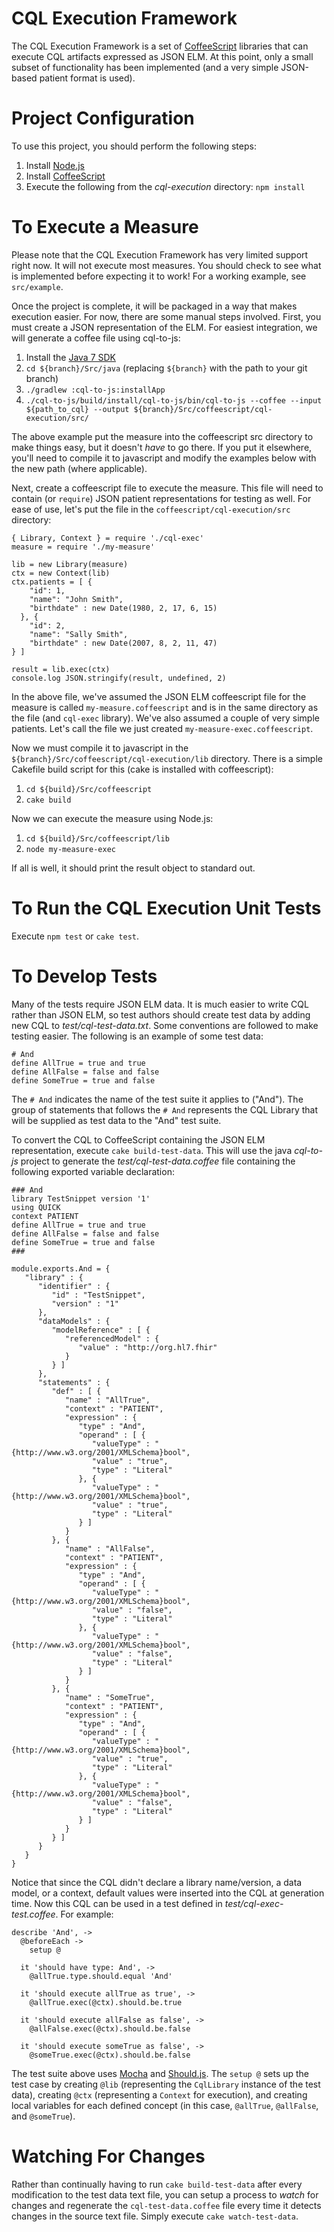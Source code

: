 # CQL Execution Framework

The CQL Execution Framework is a set of [CoffeeScript](http://coffeescript.org/) libraries that
can execute CQL artifacts expressed as JSON ELM. At this point, only a small subset of
functionality has been implemented (and a very simple JSON-based patient format is used).

# Project Configuration

To use this project, you should perform the following steps:

1. Install [Node.js](http://nodejs.org/)
2. Install [CoffeeScript](http://coffeescript.org/)
3. Execute the following from the _cql-execution_ directory: `npm install`

# To Execute a Measure

Please note that the CQL Execution Framework has very limited support right now.  It will not
execute most measures.  You should check to see what is implemented before expecting it to work!
For a working example, see `src/example`.

Once the project is complete, it will be packaged in a way that makes execution easier.  For now,
there are some manual steps involved.  First, you must create a JSON representation of the ELM.
For easiest integration, we will generate a coffee file using cql-to-js:

1. Install the [Java 7 SDK](http://www.oracle.com/technetwork/java/javase/downloads/jdk7-downloads-1880260.html)
2. `cd ${branch}/Src/java` (replacing `${branch}` with the path to your git branch)
3. `./gradlew :cql-to-js:installApp`
4. `./cql-to-js/build/install/cql-to-js/bin/cql-to-js --coffee --input ${path_to_cql} --output ${branch}/Src/coffeescript/cql-execution/src/`

The above example put the measure into the coffeescript src directory to make things easy, but it
doesn't _have_ to go there.  If you put it elsewhere, you'll need to compile it to javascript and
modify the examples below with the new path (where applicable).

Next, create a coffeescript file to execute the measure.  This file will need to contain (or 
`require`) JSON patient representations for testing as well.  For ease of use, let's put the file
in the `coffeescript/cql-execution/src` directory:

    { Library, Context } = require './cql-exec'
    measure = require './my-measure'
    
    lib = new Library(measure)
    ctx = new Context(lib)
    ctx.patients = [ {
        "id": 1,
        "name": "John Smith",
        "birthdate" : new Date(1980, 2, 17, 6, 15)
      }, {
        "id": 2,
        "name": "Sally Smith",
        "birthdate" : new Date(2007, 8, 2, 11, 47)
    } ]
    
    result = lib.exec(ctx)
    console.log JSON.stringify(result, undefined, 2)

In the above file, we've assumed the JSON ELM coffeescript file for the measure is called
`my-measure.coffeescript` and is in the same directory as the file (and `cql-exec` library).  We've
also assumed a couple of very simple patients.  Let's call the file we just created
`my-measure-exec.coffeescript`.

Now we must compile it to javascript in the `${branch}/Src/coffeescript/cql-execution/lib`
directory.  There is a simple Cakefile build script for this (cake is installed with coffeescript):

1. `cd ${build}/Src/coffeescript`
2. `cake build`

Now we can execute the measure using Node.js:

1. `cd ${build}/Src/coffeescript/lib`
2. `node my-measure-exec`

If all is well, it should print the result object to standard out.

# To Run the CQL Execution Unit Tests

Execute `npm test` or `cake test`.

# To Develop Tests

Many of the tests require JSON ELM data.  It is much easier to write CQL rather than JSON ELM, so
test authors should create test data by adding new CQL to _test/cql-test-data.txt_.  Some
conventions are followed to make testing easier.  The following is an example of some test data:

    # And
    define AllTrue = true and true
    define AllFalse = false and false
    define SomeTrue = true and false

The `# And` indicates the name of the test suite it applies to ("And").  The group of statements
that follows the `# And` represents the CQL Library that will be supplied as test data to the "And"
test suite.

To convert the CQL to CoffeeScript containing the JSON ELM representation, execute
`cake build-test-data`. This will use the java _cql-to-js_ project to generate the
_test/cql-test-data.coffee_ file containing the following exported variable declaration:

    ### And
    library TestSnippet version '1'
    using QUICK
    context PATIENT
    define AllTrue = true and true
    define AllFalse = false and false
    define SomeTrue = true and false
    ###
    
    module.exports.And = {
       "library" : {
          "identifier" : {
             "id" : "TestSnippet",
             "version" : "1"
          },
          "dataModels" : {
             "modelReference" : [ {
                "referencedModel" : {
                   "value" : "http://org.hl7.fhir"
                }
             } ]
          },
          "statements" : {
             "def" : [ {
                "name" : "AllTrue",
                "context" : "PATIENT",
                "expression" : {
                   "type" : "And",
                   "operand" : [ {
                      "valueType" : "{http://www.w3.org/2001/XMLSchema}bool",
                      "value" : "true",
                      "type" : "Literal"
                   }, {
                      "valueType" : "{http://www.w3.org/2001/XMLSchema}bool",
                      "value" : "true",
                      "type" : "Literal"
                   } ]
                }
             }, {
                "name" : "AllFalse",
                "context" : "PATIENT",
                "expression" : {
                   "type" : "And",
                   "operand" : [ {
                      "valueType" : "{http://www.w3.org/2001/XMLSchema}bool",
                      "value" : "false",
                      "type" : "Literal"
                   }, {
                      "valueType" : "{http://www.w3.org/2001/XMLSchema}bool",
                      "value" : "false",
                      "type" : "Literal"
                   } ]
                }
             }, {
                "name" : "SomeTrue",
                "context" : "PATIENT",
                "expression" : {
                   "type" : "And",
                   "operand" : [ {
                      "valueType" : "{http://www.w3.org/2001/XMLSchema}bool",
                      "value" : "true",
                      "type" : "Literal"
                   }, {
                      "valueType" : "{http://www.w3.org/2001/XMLSchema}bool",
                      "value" : "false",
                      "type" : "Literal"
                   } ]
                }
             } ]
          }
       }
    }

Notice that since the CQL didn't declare a library name/version, a data model, or a context,
default values were inserted into the CQL at generation time.  Now this CQL can be used in a test
defined in _test/cql-exec-test.coffee_.  For example:

    describe 'And', ->
      @beforeEach ->
        setup @
    
      it 'should have type: And', ->
        @allTrue.type.should.equal 'And'
    
      it 'should execute allTrue as true', ->
        @allTrue.exec(@ctx).should.be.true
    
      it 'should execute allFalse as false', ->
        @allFalse.exec(@ctx).should.be.false
    
      it 'should execute someTrue as false', ->
        @someTrue.exec(@ctx).should.be.false

The test suite above uses [Mocha](http://visionmedia.github.io/mocha/) and
[Should.js](https://github.com/shouldjs/should.js).  The `setup @` sets up the test case by
creating `@lib` (representing the `CqlLibrary` instance of the test data), creating `@ctx`
(representing a `Context` for execution), and creating local variables for each defined concept
(in this case, `@allTrue`, `@allFalse`, and `@someTrue`).

# Watching For Changes

Rather than continually having to run `cake build-test-data` after every modification to the test
data text file, you can setup a process to _watch_ for changes and regenerate the
`cql-test-data.coffee` file every time it detects changes in the source text file.  Simply
execute `cake watch-test-data`.
